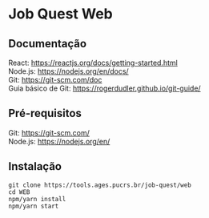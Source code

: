 <h1>Job Quest Web</h1>

## Documentação
React: https://reactjs.org/docs/getting-started.html<br>
Node.js: https://nodejs.org/en/docs/<br>
Git: https://git-scm.com/doc <br>
Guia básico de Git: https://rogerdudler.github.io/git-guide/ <br>

## Pré-requisitos
Git: https://git-scm.com/ <br>
Node.js: https://nodejs.org/en/<br>

## Instalação
```
git clone https://tools.ages.pucrs.br/job-quest/web
cd WEB
npm/yarn install 
npm/yarn start
```
